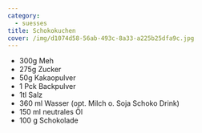 ```yaml
---
category:
  - suesses
title: Schokokuchen
cover: /img/d1074d58-56ab-493c-8a33-a225b25dfa9c.jpg
---
```

- 300g Meh
- 275g Zucker
- 50g Kakaopulver
- 1 Pck Backpulver
- 1tl Salz
- 360 ml Wasser (opt. Milch o. Soja Schoko Drink)
- 150 ml neutrales Öl
- 100 g Schokolade